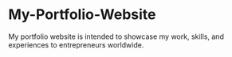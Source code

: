 # My-Portfolio-Website
My portfolio website is intended to showcase my work, skills, and experiences to entrepreneurs worldwide.
